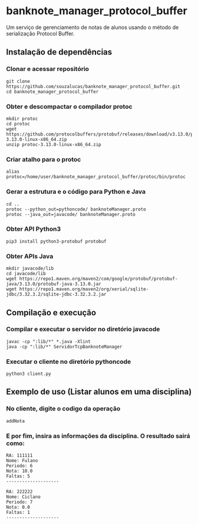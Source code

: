 # banknote_manager_protocol_buffer
Um serviço de gerenciamento de notas de alunos usando o método de serialização Protocol Buffer. 

## Instalação de dependências

### Clonar e acessar repositório
```
git clone https://github.com/souzalucas/banknote_manager_protocol_buffer.git
cd banknote_manager_protocol_buffer
```

### Obter e descompactar o compilador protoc
```
mkdir protoc
cd protoc
wget https://github.com/protocolbuffers/protobuf/releases/download/v3.13.0/protoc-3.13.0-linux-x86_64.zip
unzip protoc-3.13.0-linux-x86_64.zip
```

### Criar atalho para o protoc
```
alias protoc=/home/user/banknote_manager_protocol_buffer/protoc/bin/protoc
```

### Gerar a estrutura e o código para Python e Java
```
cd ..
protoc --python_out=pythoncode/ banknoteManager.proto
protoc --java_out=javacode/ banknoteManager.proto
```

### Obter API Python3
```
pip3 install python3-protobuf protobuf
```

### Obter APIs Java
```
mkdir javacode/lib
cd javacode/lib
wget https://repo1.maven.org/maven2/com/google/protobuf/protobuf-java/3.13.0/protobuf-java-3.13.0.jar
wget https://repo1.maven.org/maven2/org/xerial/sqlite-jdbc/3.32.3.2/sqlite-jdbc-3.32.3.2.jar
```

## Compilação e execução

### Compilar e executar o servidor no diretório javacode
```
javac -cp ":lib/*" *.java -Xlint
java -cp ":lib/*" ServidorTcpBanknoteManager
```

### Executar o cliente no diretório pythoncode
```
python3 client.py
```

## Exemplo de uso (Listar alunos em uma disciplina)

### No cliente, digite o codigo da operação
```
addNota
```

### E por fim, insira as informações da disciplina. O resultado sairá como:
```
RA: 111111
Nome: Fulano
Periodo: 6
Nota: 10.0
Faltas: 5
--------------------

RA: 222222
Nome: Ciclano
Periodo: 7
Nota: 0.0
Faltas: 1
--------------------
```
